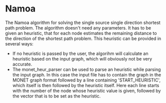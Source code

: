 # Namoa
The Namoa algorithm for solving the single source single direction shortest path problem.
The algorithm doesn't need any parameters. It has to be given an heuristic, that for each node estimates the remaining distance to the direction of the shortest path problem. This heuristic can be provided in several ways:

* If no heuristic is passed by the user, the algorihm will calculate an heuristic based on the input graph, which will obviously not be very accurate.
* The monet_heur_parser can be used to parse an heuristic while parsing the input graph. In this case the input file has to contain the graph in the MONET graph format followed by a line containing 'START_HEURISTIC', which itself is then followed by the heuristic itself. Here each line starts with the number of the node whose heuristic value is given, followed by the vector that is to be set as the heuristic.
